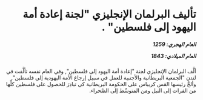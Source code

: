 <h1 dir="rtl">تأليف البرلمان الإنجليزي "لجنة إعادة أمة اليهود إلى فلسطين"  .</h1>

<h5 dir="rtl">العام الهجري:  1259

العام الميلادي: 1843

</h5>

<p dir="rtl">ألَّف البرلمان الإنجليزي لجنة "إعادة أمة اليهود إلى فلسطين", وفي العام نفسه تألَّفت في لندن "الجمعية البريطانية والأجنبية للعمل في سبيل إرجاع الأمة اليهودية إلى فلسطين". وألحَّ رئيسها القس كريباس على الحكومة البريطانية كي تبادِرَ للحصول على فلسطين كلِّها من الفرات إلى النيل ومن المتوسِّط إلى الصَّحراء.</p></br>
